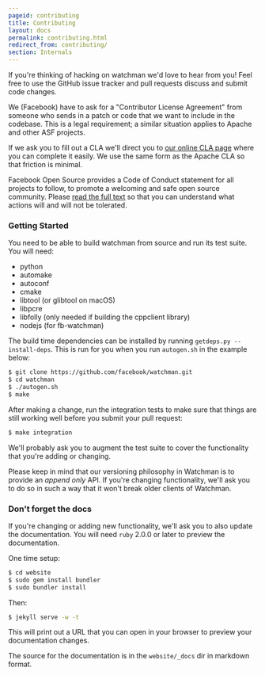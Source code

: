 ```yaml
---
pageid: contributing
title: Contributing
layout: docs
permalink: contributing.html
redirect_from: contributing/
section: Internals
---
```


If you're thinking of hacking on watchman we'd love to hear from you!
Feel free to use the GitHub issue tracker and pull requests discuss and
submit code changes.

We (Facebook) have to ask for a "Contributor License Agreement" from someone
who sends in a patch or code that we want to include in the codebase.  This is
a legal requirement; a similar situation applies to Apache and other ASF
projects.

If we ask you to fill out a CLA we'll direct you to [our online CLA
page](https://code.facebook.com/cla) where you can complete it
easily.  We use the same form as the Apache CLA so that friction is minimal.

Facebook Open Source provides a Code of Conduct statement for all
projects to follow, to promote a welcoming and safe open source community.
Please [read the full text](https://code.facebook.com/codeofconduct) so that you can understand what actions will and will not be tolerated.

### Getting Started

You need to be able to build watchman from source and run its test suite.
You will need:

* python
* automake
* autoconf
* cmake
* libtool (or glibtool on macOS)
* libpcre
* libfolly (only needed if building the cppclient library)
* nodejs (for fb-watchman)

The build time dependencies can be installed by running `getdeps.py --install-deps`.
This is run for you when you run `autogen.sh` in the example below:

~~~bash
$ git clone https://github.com/facebook/watchman.git
$ cd watchman
$ ./autogen.sh
$ make
~~~

After making a change, run the integration tests to make sure that things
are still working well before you submit your pull request:

~~~bash
$ make integration
~~~

We'll probably ask you to augment the test suite to cover the functionality
that you're adding or changing.

Please keep in mind that our versioning philosophy in Watchman is to provide
an *append only* API.  If you're changing functionality, we'll ask you to do
so in such a way that it won't break older clients of Watchman.

### Don't forget the docs

If you're changing or adding new functionality, we'll ask you to also update
the documentation.   You will need `ruby` 2.0.0 or later to preview the
documentation.

One time setup:

~~~bash
$ cd website
$ sudo gem install bundler
$ sudo bundler install
~~~

Then:

~~~bash
$ jekyll serve -w -t
~~~

This will print out a URL that you can open in your browser to preview your
documentation changes.

The source for the documentation is in the `website/_docs` dir in markdown
format.
